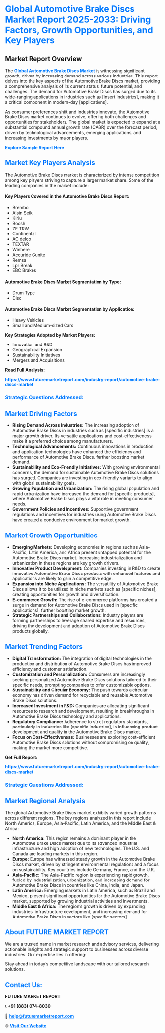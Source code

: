<h1 style="color: #007BFF;">Global Automotive Brake Discs Market Report 2025-2033: Driving Factors, Growth Opportunities, and Key Players</h1>

<section id="overview">
<h2>Market Report Overview</h2>
<p>The <a href="https://www.futuremarketreport.com/industry-report/automotive-brake-discs-market" style="color: #007BFF; text-decoration: none;"><strong>Global Automotive Brake Discs Market</strong></a> is witnessing significant growth, driven by increasing demand across various industries. This report delves into the key aspects of the Automotive Brake Discs market, providing a comprehensive analysis of its current status, future potential, and challenges. The demand for Automotive Brake Discs has surged due to its wide-ranging applications in industries such as [insert industries], making it a critical component in modern-day [applications].</p>
<p>As consumer preferences shift and industries innovate, the Automotive Brake Discs market continues to evolve, offering both challenges and opportunities for stakeholders. The global market is expected to expand at a substantial compound annual growth rate (CAGR) over the forecast period, driven by technological advancements, emerging applications, and increasing investments by major players.</p>
</section>

<section id="overview">
<p><a href="https://www.futuremarketreport.com/request-sample/reportId=57377" style="color: #007BFF; text-decoration: none;"><strong>Explore Sample Report Here</strong></a></p>
</section>

<section id="key-players">
<h2 style="color: #007BFF;">Market Key Players Analysis</h2>
<p>The Automotive Brake Discs market is characterized by intense competition among key players striving to capture a larger market share. Some of the leading companies in the market include:</p>
<h4>Key Players Covered in the Automotive Brake Discs Report:</h4>
<ul><li>Brembo</li><li>Aisin Seiki</li><li>Kiriu</li><li>Bocsh</li><li>ZF TRW</li><li>Continental</li><li>AC delco</li><li>TEXTAR</li><li>Winhere</li><li>Accuride Gunite</li><li>Remsa</li><li>Lpr Break</li><li>EBC Brakes</li></ul>
<h4>Automotive Brake Discs Market Segmentation by Type:</h4>
<ul><li>Drum Type</li><li>Disc</li></ul>

<h4>Automotive Brake Discs Market Segmentation by Application:</h4>
<ul><li>Heavy Vehicles</li><li>Small and Medium-sized Cars</li></ul>
<p><strong>Key Strategies Adopted by Market Players:</strong></p>
<ul>
<li>Innovation and R&D</li>
<li>Geographical Expansion</li>
<li>Sustainability Initiatives</li>
<li>Mergers and Acquisitions</li>
</ul>
</section>

<section>
<p><strong>Read Full Analysis: </strong></p><a href="https://www.futuremarketreport.com/industry-report/automotive-brake-discs-market" style="color: #007BFF; text-decoration: none;"><strong>https://www.futuremarketreport.com/industry-report/automotive-brake-discs-market</strong></a>
<h3 style="color: #007BFF;">Strategic Questions Addressed:</h3>
</section>

<section id="driving-factors">
<h2 style="color: #007BFF;">Market Driving Factors</h2>
<ul>
<li><strong>Rising Demand Across Industries:</strong> The increasing adoption of Automotive Brake Discs in industries such as [specific industries] is a major growth driver. Its versatile applications and cost-effectiveness make it a preferred choice among manufacturers.</li>
<li><strong>Technological Advancements:</strong> Continuous innovations in production and application technologies have enhanced the efficiency and performance of Automotive Brake Discs, further boosting market demand.</li>
<li><strong>Sustainability and Eco-Friendly Initiatives:</strong> With growing environmental concerns, the demand for sustainable Automotive Brake Discs solutions has surged. Companies are investing in eco-friendly variants to align with global sustainability goals.</li>
<li><strong>Growing Population and Urbanization:</strong> The rising global population and rapid urbanization have increased the demand for [specific products], where Automotive Brake Discs plays a vital role in meeting consumer needs.</li>
<li><strong>Government Policies and Incentives:</strong> Supportive government regulations and incentives for industries using Automotive Brake Discs have created a conducive environment for market growth.</li>
</ul>
</section>

<section id="growth-opportunities">
<h2 style="color: #007BFF;">Market Growth Opportunities</h2>
<ul>
<li><strong>Emerging Markets:</strong> Developing economies in regions such as Asia-Pacific, Latin America, and Africa present untapped potential for the Automotive Brake Discs market. Increasing industrialization and urbanization in these regions are key growth drivers.</li>
<li><strong>Innovative Product Development:</strong> Companies investing in R&D to create innovative Automotive Brake Discs products with enhanced features and applications are likely to gain a competitive edge.</li>
<li><strong>Expansion into Niche Applications:</strong> The versatility of Automotive Brake Discs allows it to be utilized in niche markets such as [specific niches], creating opportunities for growth and diversification.</li>
<li><strong>E-commerce Growth:</strong> The rise of e-commerce platforms has created a surge in demand for Automotive Brake Discs used in [specific applications], further boosting market growth.</li>
<li><strong>Strategic Partnerships and Collaborations:</strong> Industry players are forming partnerships to leverage shared expertise and resources, driving the development and adoption of Automotive Brake Discs products globally.</li>
</ul>
</section>

<section id="trending-factors">
<h2 style="color: #007BFF;">Market Trending Factors</h2>
<ul>
<li><strong>Digital Transformation:</strong> The integration of digital technologies in the production and distribution of Automotive Brake Discs has improved efficiency and customer satisfaction.</li>
<li><strong>Customization and Personalization:</strong> Consumers are increasingly seeking personalized Automotive Brake Discs solutions tailored to their specific needs, prompting companies to offer customizable options.</li>
<li><strong>Sustainability and Circular Economy:</strong> The push towards a circular economy has driven demand for recyclable and reusable Automotive Brake Discs solutions.</li>
<li><strong>Increased Investment in R&D:</strong> Companies are allocating significant resources to research and development, resulting in breakthroughs in Automotive Brake Discs technology and applications.</li>
<li><strong>Regulatory Compliance:</strong> Adherence to strict regulatory standards, particularly in industries like [specific industries], is influencing product development and quality in the Automotive Brake Discs market.</li>
<li><strong>Focus on Cost-Effectiveness:</strong> Businesses are exploring cost-efficient Automotive Brake Discs solutions without compromising on quality, making the market more competitive.</li>
</ul>
</section>

<section>
<p><strong>Get Full Report: </strong></p><a href="https://www.futuremarketreport.com/industry-report/automotive-brake-discs-market" style="color: #007BFF; text-decoration: none;"><strong>https://www.futuremarketreport.com/industry-report/automotive-brake-discs-market</strong></a>
<h3 style="color: #007BFF;">Strategic Questions Addressed:</h3>
</section>


<section id="regional-analysis">
<h2 style="color: #007BFF;">Market Regional Analysis</h2>
<p>The global Automotive Brake Discs market exhibits varied growth patterns across different regions. The key regions analyzed in this report include North America, Europe, Asia-Pacific, Latin America, and the Middle East & Africa:</p>
<ul>
<li><strong>North America:</strong> This region remains a dominant player in the Automotive Brake Discs market due to its advanced industrial infrastructure and high adoption of new technologies. The U.S. and Canada are leading markets in this region.</li>
<li><strong>Europe:</strong> Europe has witnessed steady growth in the Automotive Brake Discs market, driven by stringent environmental regulations and a focus on sustainability. Key countries include Germany, France, and the U.K.</li>
<li><strong>Asia-Pacific:</strong> The Asia-Pacific region is experiencing rapid growth, fueled by industrialization, urbanization, and increasing demand for Automotive Brake Discs in countries like China, India, and Japan.</li>
<li><strong>Latin America:</strong> Emerging markets in Latin America, such as Brazil and Mexico, present significant opportunities for the Automotive Brake Discs market, supported by growing industrial activities and investments.</li>
<li><strong>Middle East & Africa:</strong> The region’s growth is driven by expanding industries, infrastructure development, and increasing demand for Automotive Brake Discs in sectors like [specific sectors].</li>
</ul>
</section>

<footer>
<h2 style="color: #007BFF;">About FUTURE MARKET REPORT</h2>
<p>We are a trusted name in market research and advisory services, delivering actionable insights and strategic support to businesses across diverse industries. Our expertise lies in offering:</p>

<p>Stay ahead in today’s competitive landscape with our tailored research solutions.</p>

<h2 style="color: #007BFF;">Contact Us:</h2>
<p><strong>FUTURE MARKET REPORT</strong></p>
<p>📞 <strong>+91 (883) 074-8030</strong></p>
<p>📧 <strong><a href="mailto:help@futuremarketreport.com" style="color: #007BFF;">help@futuremarketreport.com</a></strong></p>
<p>🌐 <strong><a href="https://www.futuremarketreport.com/" style="color: #007BFF;">Visit Our Website</a></strong></p>
</footer>